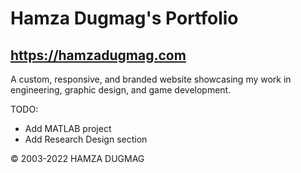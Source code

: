 # Hamza Dugmag's Portfolio
## https://hamzadugmag.com

A custom, responsive, and branded website showcasing my work in engineering, graphic design, and game development.

TODO:
- Add MATLAB project
- Add Research Design section

© 2003-2022 HAMZA DUGMAG
